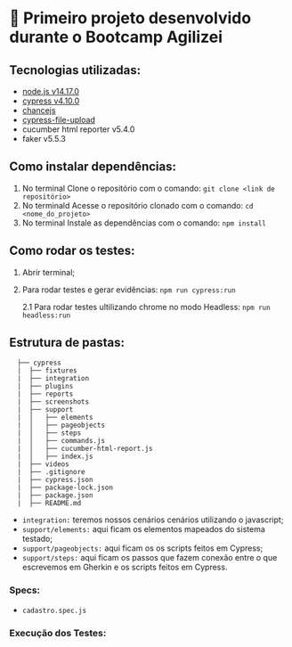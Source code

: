 # 🤖 Primeiro projeto desenvolvido durante o Bootcamp Agilizei

## Tecnologias utilizadas:
- [node.js v14.17.0](https://nodejs.org/de/blog/release/v14.17.0/)
- [cypress v4.10.0](https://docs.cypress.io/guides/references/changelog#4-10-0)
- [chancejs](https://www.npmjs.com/package/chance)
- [cypress-file-upload](https://www.npmjs.com/package/cypress-file-upload)
- cucumber html reporter v5.4.0
- faker v5.5.3

## Como instalar dependências:
1. No terminal Clone o repositório com o comando: `git clone <link de repositório>`
2. No terminald Acesse o repositório clonado com o comando: `cd <nome_do_projeto>`
3. No terminal Instale as dependências com o comando: `npm install`

## Como rodar os testes:
1. Abrir terminal;
2. Para rodar testes e gerar evidências: `npm run cypress:run`

    2.1 Para rodar testes ultilizando chrome no modo Headless: `npm run headless:run`

## Estrutura de pastas:
```
  ├── cypress
  |  ├── fixtures
  |  ├── integration
  |  ├── plugins  
  |  ├── reports
  |  ├── screenshots
  |  ├── support
  |  │   ├── elements
  |  │   ├── pageobjects
  |  │   ├── steps
  |  │   ├── commands.js
  |  │   ├── cucumber-html-report.js
  |  │   ├── index.js
  |  ├── videos
  |  ├── .gitignore
  |  ├── cypress.json
  |  ├── package-lock.json
  |  ├── package.json
  |  ├── README.md
```
- `integration:` teremos nossos cenários cenários utilizando o javascript;
- `support/elements:` aqui ficam os elementos mapeados do sistema testado;
- `support/pageobjects:` aqui ficam os os scripts feitos em Cypress;
- `support/steps:` aqui ficam os passos que fazem conexão entre o que escrevemos em Gherkin e os scripts feitos em Cypress.


### Specs:
- `cadastro.spec.js`

### Execução dos Testes: